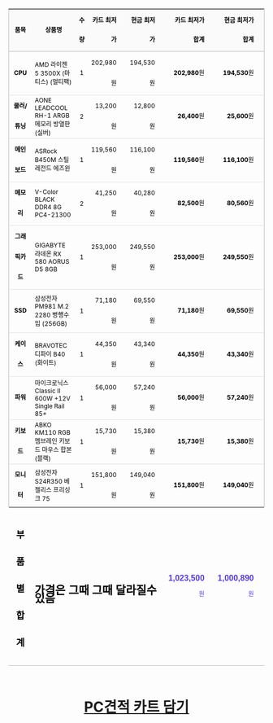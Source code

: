 <!DOCTYPE html>
<html>
<head>
<style>
  .center-children {
    text-align: center;
  }

</style>
<script>
  // PC견적 카트 담기
		var load = function() {
			if(confirm('상품을 PC견적 카트에 담으시겠습니까?\n(PC견적 카트에 담긴 기존 상품은 사라집니다.)')) {
				location.href = "http://shop.danawa.com/virtualestimate/?controller=estimateMain&methods=index&shareYN=Y&marketPlaceSeq=16&shareYN=Y&productSeqList=9686475,9956583,7170754,7175608,5087816,7063738,4404512,1928750,9494319,9468426&quantityList=1,2,1,2,1,1,1,1,1,1";
			}
		};
</script>




<table style="border-collapse:collapse;width:100%;margin:0;padding:0;border:1px solid #bcbcbc;border-width:1px 0;font-size:12px;color:#000">
<caption style="display:none;">견적서 리스트</caption>
<thead style="background:#fafafa;text-align:center;height:38px;line-height:38px;font-weight:bold;border-bottom:1px solid #bcbcbc;">
<tr>
<th width="9%" style="font-size:12px;border-left:1px solid #bcbcbc;">품목</th>
<th style="font-size:12px;">상품명</th>
<th width="5%" style="font-size:12px;">수량</th>
<th width="11%" style="font-size:12px;text-align:right;padding-right:20px;">카드 최저가</th>
<th width="11%" style="font-size:12px;text-align:right;padding-right:20px;">현금 최저가</th>
<th width="13%" style="font-size:12px;text-align:right;padding-right:20px;">카드 최저가 합계</th>
<th width="13%" style="font-size:12px;border-right:1px solid #bcbcbc;text-align:right;padding-right:20px;">현금 최저가 합계</th>
</tr>
</thead>
<tbody>
  <tr class="bg_change_hover" style="border-bottom:1px solid #e2e2e2;">
<td style="height:40px;line-height:40px;text-align:center;font-weight:bold;letter-spacing:0;border-left:1px solid #bcbcbc;">CPU</td>
<td style="text-align:left;letter-spacing:0;">AMD 라이젠 5 3500X (마티스) (멀티팩) </td>
<td style="line-height:40px;text-align:center;padding:0">1</td>
<td style="line-height:40px;text-align:right;padding-right:20px;">202,980원</td>
<td style="line-height:40px;text-align:right;padding-right:20px;">194,530원</td>
<td style="line-height:40px;padding-right:20px;text-align:right;"><strong>202,980</strong>원</td>
<td style="line-height:40px;padding-right:20px;text-align:right;border-right:1px solid #bcbcbc;"><strong>194,530</strong>원</td>
</tr>
  <tr class="bg_change_hover" style="border-bottom:1px solid #e2e2e2;">
<td style="height:40px;line-height:40px;text-align:center;font-weight:bold;letter-spacing:0;border-left:1px solid #bcbcbc;">쿨러/튜닝</td>
<td style="text-align:left;letter-spacing:0;">AONE LEADCOOL RH-1 ARGB 메모리 방열판 (실버) </td>
<td style="line-height:40px;text-align:center;padding:0">2</td>
<td style="line-height:40px;text-align:right;padding-right:20px;">13,200원</td>
<td style="line-height:40px;text-align:right;padding-right:20px;">12,800원</td>
<td style="line-height:40px;padding-right:20px;text-align:right;"><strong>26,400</strong>원</td>
<td style="line-height:40px;padding-right:20px;text-align:right;border-right:1px solid #bcbcbc;"><strong>25,600</strong>원</td>
</tr>
  <tr class="bg_change_hover" style="border-bottom:1px solid #e2e2e2;">
<td style="height:40px;line-height:40px;text-align:center;font-weight:bold;letter-spacing:0;border-left:1px solid #bcbcbc;">메인보드</td>
<td style="text-align:left;letter-spacing:0;">ASRock B450M 스틸레전드 에즈윈 </td>
<td style="line-height:40px;text-align:center;padding:0">1</td>
<td style="line-height:40px;text-align:right;padding-right:20px;">119,560원</td>
<td style="line-height:40px;text-align:right;padding-right:20px;">116,100원</td>
<td style="line-height:40px;padding-right:20px;text-align:right;"><strong>119,560</strong>원</td>
<td style="line-height:40px;padding-right:20px;text-align:right;border-right:1px solid #bcbcbc;"><strong>116,100</strong>원</td>
</tr>
  <tr class="bg_change_hover" style="border-bottom:1px solid #e2e2e2;">
<td style="height:40px;line-height:40px;text-align:center;font-weight:bold;letter-spacing:0;border-left:1px solid #bcbcbc;">메모리</td>
<td style="text-align:left;letter-spacing:0;">V-Color BLACK DDR4 8G PC4-21300 </td>
<td style="line-height:40px;text-align:center;padding:0">2</td>
<td style="line-height:40px;text-align:right;padding-right:20px;">41,250원</td>
<td style="line-height:40px;text-align:right;padding-right:20px;">40,280원</td>
<td style="line-height:40px;padding-right:20px;text-align:right;"><strong>82,500</strong>원</td>
<td style="line-height:40px;padding-right:20px;text-align:right;border-right:1px solid #bcbcbc;"><strong>80,560</strong>원</td>
</tr>
  <tr class="bg_change_hover" style="border-bottom:1px solid #e2e2e2;">
<td style="height:40px;line-height:40px;text-align:center;font-weight:bold;letter-spacing:0;border-left:1px solid #bcbcbc;">그래픽카드</td>
<td style="text-align:left;letter-spacing:0;">GIGABYTE 라데온 RX 580 AORUS D5 8GB </td>
<td style="line-height:40px;text-align:center;padding:0">1</td>
<td style="line-height:40px;text-align:right;padding-right:20px;">253,000원</td>
<td style="line-height:40px;text-align:right;padding-right:20px;">249,550원</td>
<td style="line-height:40px;padding-right:20px;text-align:right;"><strong>253,000</strong>원</td>
<td style="line-height:40px;padding-right:20px;text-align:right;border-right:1px solid #bcbcbc;"><strong>249,550</strong>원</td>
</tr>
  <tr class="bg_change_hover" style="border-bottom:1px solid #e2e2e2;">
<td style="height:40px;line-height:40px;text-align:center;font-weight:bold;letter-spacing:0;border-left:1px solid #bcbcbc;">SSD</td>
<td style="text-align:left;letter-spacing:0;">삼성전자 PM981 M.2 2280 병행수입 (256GB) </td>
<td style="line-height:40px;text-align:center;padding:0">1</td>
<td style="line-height:40px;text-align:right;padding-right:20px;">71,180원</td>
<td style="line-height:40px;text-align:right;padding-right:20px;">69,550원</td>
<td style="line-height:40px;padding-right:20px;text-align:right;"><strong>71,180</strong>원</td>
<td style="line-height:40px;padding-right:20px;text-align:right;border-right:1px solid #bcbcbc;"><strong>69,550</strong>원</td>
</tr>
  <tr class="bg_change_hover" style="border-bottom:1px solid #e2e2e2;">
<td style="height:40px;line-height:40px;text-align:center;font-weight:bold;letter-spacing:0;border-left:1px solid #bcbcbc;">케이스</td>
<td style="text-align:left;letter-spacing:0;">BRAVOTEC 디파이 B40 (화이트) </td>
<td style="line-height:40px;text-align:center;padding:0">1</td>
<td style="line-height:40px;text-align:right;padding-right:20px;">44,350원</td>
<td style="line-height:40px;text-align:right;padding-right:20px;">43,340원</td>
<td style="line-height:40px;padding-right:20px;text-align:right;"><strong>44,350</strong>원</td>
<td style="line-height:40px;padding-right:20px;text-align:right;border-right:1px solid #bcbcbc;"><strong>43,340</strong>원</td>
</tr>
  <tr class="bg_change_hover" style="border-bottom:1px solid #e2e2e2;">
<td style="height:40px;line-height:40px;text-align:center;font-weight:bold;letter-spacing:0;border-left:1px solid #bcbcbc;">파워</td>
<td style="text-align:left;letter-spacing:0;">마이크로닉스 Classic II 600W +12V Single Rail 85+ </td>
<td style="line-height:40px;text-align:center;padding:0">1</td>
<td style="line-height:40px;text-align:right;padding-right:20px;">56,000원</td>
<td style="line-height:40px;text-align:right;padding-right:20px;">57,240원</td>
<td style="line-height:40px;padding-right:20px;text-align:right;"><strong>56,000</strong>원</td>
<td style="line-height:40px;padding-right:20px;text-align:right;border-right:1px solid #bcbcbc;"><strong>57,240</strong>원</td>
</tr>
  <tr class="bg_change_hover" style="border-bottom:1px solid #e2e2e2;">
<td style="height:40px;line-height:40px;text-align:center;font-weight:bold;letter-spacing:0;border-left:1px solid #bcbcbc;">키보드</td>
<td style="text-align:left;letter-spacing:0;">ABKO KM110 RGB 멤브레인 키보드 마우스 합본 (블랙) </td>
<td style="line-height:40px;text-align:center;padding:0">1</td>
<td style="line-height:40px;text-align:right;padding-right:20px;">15,730원</td>
<td style="line-height:40px;text-align:right;padding-right:20px;">15,380원</td>
<td style="line-height:40px;padding-right:20px;text-align:right;"><strong>15,730</strong>원</td>
<td style="line-height:40px;padding-right:20px;text-align:right;border-right:1px solid #bcbcbc;"><strong>15,380</strong>원</td>
</tr>
  <tr class="bg_change_hover">
<td style="height:40px;line-height:40px;text-align:center;font-weight:bold;letter-spacing:0;border-left:1px solid #bcbcbc;">모니터</td>
<td style="text-align:left;letter-spacing:0;">삼성전자 S24R350 베젤리스 프리싱크 75 </td>
<td style="line-height:40px;text-align:center;padding:0">1</td>
<td style="line-height:40px;text-align:right;padding-right:20px;">151,800원</td>
<td style="line-height:40px;text-align:right;padding-right:20px;">149,040원</td>
<td style="line-height:40px;padding-right:20px;text-align:right;"><strong>151,800</strong>원</td>
<td style="line-height:40px;padding-right:20px;text-align:right;border-right:1px solid #bcbcbc;"><strong>149,040</strong>원</td>
</tr>
</tbody>

<tfoot  style="text-align:center;line-height:31px;font-weight:bold;letter-spacing:0;border-top:1px solid #bcbcbc;">
<tr>
<td style="font-size:12px;height:53px;line-height:53px;border-left:1px solid #fff;"><h2>부품별 합계</h2></td>
<td colspan="4" style="text-align:left;font-size:11px;font-weight:normal;line-height:16px;"><br/><h1>가격은 그때 그때 달라질수있음</h1></td>
<td style="color:#553de9;padding-right:20px;text-align:right;letter-spacing:0;font-weight:normal;"><span style="font-size:16px;font-weight:bold;font-family:'Century Gothic', Sans-serif, arial, Dotum, gulim;">1,023,500</span>원</td>
<td style="color:#553de9;padding-right:20px;text-align:right;letter-spacing:0;font-weight:normal;border-right:1px solid #fff;"><span style="font-size:16px;font-weight:bold;font-family:'Century Gothic', Sans-serif, arial, Dotum, gulim;">1,000,890</span>원</td>
</tr>
</tfoot>
</table>



<div style="text-align:center; padding-top:20px;">
	<div class="btn_cart_wrap"><a href="javascript:;" class="btn_cart_t01" onclick="load();"><h1>PC견적 카트 담기<h1></a></div>
</div>
</head>
</html>

